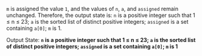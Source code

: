 `m` is assigned the value `1`, and the values of `n`, `a`, and `assigned` remain unchanged. Therefore, the output state is: `n` is a positive integer such that 1 ≤ n ≤ 23; `a` is the sorted list of distinct positive integers; `assigned` is a set containing `a[0]`; `m` is 1.

Output State: **`n` is a positive integer such that 1 ≤ n ≤ 23; `a` is the sorted list of distinct positive integers; `assigned` is a set containing `a[0]`; `m` is 1**